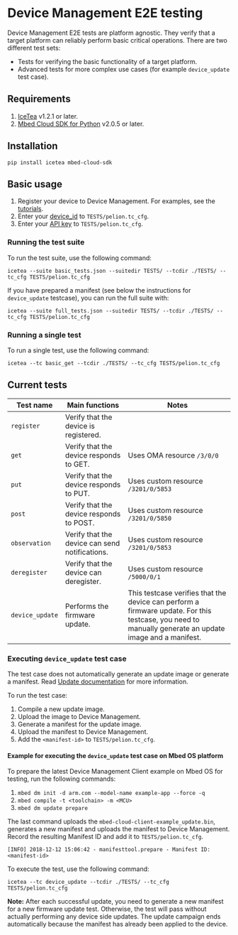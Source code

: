 # Device Management E2E testing

Device Management E2E tests are platform agnostic. They verify that a target platform can reliably perform basic critical operations.
There are two different test sets:

- Tests for verifying the basic functionality of a target platform.
- Advanced tests for more complex use cases (for example `device_update` test case).

## Requirements

1. [IceTea](https://github.com/ARMmbed/icetea) v1.2.1 or later.
1. [Mbed Cloud SDK for Python](https://cloud.mbed.com/docs/current/mbed-cloud-sdk-python/index.html) v2.0.5 or later.

## Installation

```
pip install icetea mbed-cloud-sdk
```

## Basic usage

1. Register your device to Device Management. For examples, see the [tutorials](https://cloud.mbed.com/docs/current/connecting/device-management-client-tutorials.html).
1. Enter your [device_id](https://cloud.mbed.com/docs/current/connecting/device-identity.html) to `TESTS/pelion.tc_cfg`.
1. Enter your [API key](https://cloud.mbed.com/docs/current/integrate-web-app/api-keys.html) to `TESTS/pelion.tc_cfg`.

### Running the test suite

To run the test suite, use the following command:

```
icetea --suite basic_tests.json --suitedir TESTS/ --tcdir ./TESTS/ --tc_cfg TESTS/pelion.tc_cfg
```

If you have prepared a manifest (see below the instructions for `device_update` testcase), you can run the full suite with:

```
icetea --suite full_tests.json --suitedir TESTS/ --tcdir ./TESTS/ --tc_cfg TESTS/pelion.tc_cfg
```

### Running a single test

To run a single test, use the following command:

```
icetea --tc basic_get --tcdir ./TESTS/ --tc_cfg TESTS/pelion.tc_cfg
```

## Current tests

| Test name        | Main functions                             | Notes                                 |
| ---------------- | ------------------------------------------ | --------------------------------------|
| `register`       | Verify that the device is registered.      |                                       |
| `get`            | Verify that the device responds to GET.    | Uses OMA resource `/3/0/0`            |
| `put`            | Verify that the device responds to PUT.    | Uses custom resource `/3201/0/5853`   |
| `post`           | Verify that the device responds to POST.   | Uses custom resource `/3201/0/5850`   |
| `observation`    | Verify that the device can send notifications. | Uses custom resource `/3201/0/5853`   |
| `deregister`     | Verify that the device can deregister.     | Uses custom resource `/5000/0/1`      |
| `device_update`  | Performs the firmware update.              | This testcase verifies that the device can perform a firmware update. For this testcase, you need to manually generate an update image and a manifest. |

### Executing `device_update` test case

The test case does not automatically generate an update image or generate a manifest. Read [Update documentation](https://cloud.mbed.com/docs/current/updating-firmware/index.html) for more information.

To run the test case:

1. Compile a new update image.
1. Upload the image to Device Management.
1. Generate a manifest for the update image.
1. Upload the manifest to Device Management.
1. Add the `<manifest-id>` to `TESTS/pelion.tc_cfg`.

#### Example for executing the `device_update` test case on Mbed OS platform

To prepare the latest Device Management Client example on Mbed OS for testing, run the following commands:

1. `mbed dm init -d arm.com --model-name example-app --force -q`
1. `mbed compile -t <toolchain> -m <MCU>`
1. `mbed dm update prepare`

The last command uploads the `mbed-cloud-client-example_update.bin`, generates a new manifest and uploads the manifest to Device Management. Record the resulting Manifest ID and add it to `TESTS/pelion.tc_cfg`.

```
[INFO] 2018-12-12 15:06:42 - manifesttool.prepare - Manifest ID: <manifest-id>
```

To execute the test, use the following command:

```
icetea --tc device_update --tcdir ./TESTS/ --tc_cfg TESTS/pelion.tc_cfg
```

 <span class="notes">**Note:** After each successful update, you need to generate a new manifest for a new firmware update test. Otherwise, the test will pass without actually performing any device side updates. The update campaign ends automatically because the manifest has already been applied to the device.</span>
